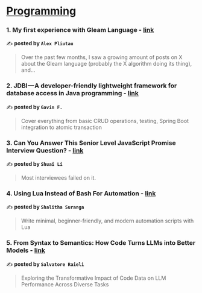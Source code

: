 
<h1><a href=https://medium.com/tag/programming/recommended target="_blank" rel="noopener noreferrer">Programming</a></h1>
<h3>1. My first experience with Gleam Language - <a href="https://medium.com/itnext/my-first-experience-with-gleam-language-6dbc1517a182" target="_blank" rel="noopener noreferrer">link</a></h3>

✍️ **posted by `Alex Pliutau`**

<blockquote>Over the past few months, I saw a growing amount of posts on X about the Gleam language (probably the X algorithm doing its thing), and…</blockquote>

<h3>2. JDBI — A developer-friendly lightweight framework for database access in Java programming - <a href="https://medium.com/itnext/jdbi-a-developer-friendly-lightweight-framework-for-database-access-in-java-programming-3f5537b526a7" target="_blank" rel="noopener noreferrer">link</a></h3>

✍️ **posted by `Gavin F.`**

<blockquote>Cover everything from basic CRUD operations, testing, Spring Boot integration to atomic transaction</blockquote>

<h3>3. Can You Answer This Senior Level JavaScript Promise Interview Question? - <a href="https://medium.com/frontend-canteen/can-you-answer-this-senior-level-javascript-promise-interview-question-69f7b6ffc2e7" target="_blank" rel="noopener noreferrer">link</a></h3>

✍️ **posted by `Shuai Li`**

<blockquote>Most interviewees failed on it.</blockquote>

<h3>4. Using Lua Instead of Bash For Automation - <a href="https://medium.com/gitconnected/using-lua-instead-of-bash-for-automation-196d7e673535" target="_blank" rel="noopener noreferrer">link</a></h3>

✍️ **posted by `Shalitha Suranga`**

<blockquote>Write minimal, beginner-friendly, and modern automation scripts with Lua</blockquote>

<h3>5. From Syntax to Semantics: How Code Turns LLMs into Better Models - <a href="https://medium.com/gitconnected/from-syntax-to-semantics-how-code-turns-llms-into-better-models-1fc04fcda722" target="_blank" rel="noopener noreferrer">link</a></h3>

✍️ **posted by `Salvatore Raieli`**

<blockquote>Exploring the Transformative Impact of Code Data on LLM Performance Across Diverse Tasks</blockquote>

